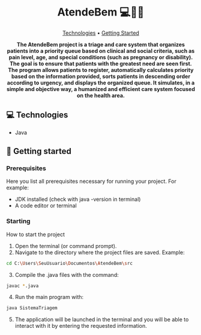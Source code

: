 <h1 align="center" style="font-weight: bold;">AtendeBem 💻👩‍⚕️</h1>

<p align="center">
 <a href="#tech">Technologies</a> • 
 <a href="#started">Getting Started</a> 
</p>

<p align="center">
    <b>The AtendeBem project is a triage and care system that organizes patients into a priority queue based on clinical and social criteria, such as pain level, age, and special conditions (such as pregnancy or disability). The goal is to ensure that patients with the greatest need are seen first. The program allows patients to register, automatically calculates priority based on the information provided, sorts patients in descending order according to urgency, and displays the organized queue. It simulates, in a simple and objective way, a humanized and efficient care system focused on the health area.</b>
</p>

<h2 id="technologies">💻 Technologies</h2>

- Java

<h2 id="started">🚀 Getting started</h2>

<h3>Prerequisites</h3>

Here you list all prerequisites necessary for running your project. For example:

- JDK installed (check with java -version in terminal)
- A code editor or terminal

<h3>Starting</h3>

How to start the project

1. Open the terminal (or command prompt).
2. Navigate to the directory where the project files are saved. Example:

```bash
cd C:\Users\SeuUsuario\Documentos\AtendeBem\src
```
3. Compile the .java files with the command:
```bash
javac *.java
```
4. Run the main program with:
```bash
java SistemaTriagem
```
5. The application will be launched in the terminal and you will be able to interact with it by entering the requested information.



